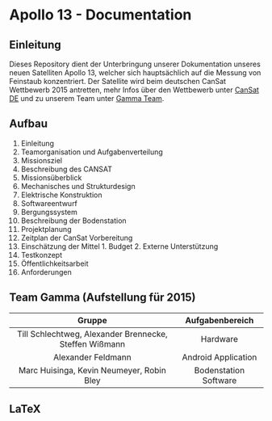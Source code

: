 ﻿# Apollo 13 - Documentation
## Einleitung
Dieses Repository dient der Unterbringung unserer Dokumentation unseres neuen Satelliten Apollo 13, welcher sich hauptsächlich auf die Messung von Feinstaub konzentriert. Der Satellite wird beim deutschen CanSat Wettbewerb 2015 antretten, mehr Infos über den Wettbewerb unter [CanSat DE](http://www.cansat.de/) und zu unserem Team unter [Gamma Team](http://www.gamma-team.de/).

## Aufbau
1. Einleitung
  1. Teamorganisation und Aufgabenverteilung
  2. Missionsziel
2. Beschreibung des CANSAT
  1. Missionsüberblick
  2. Mechanisches und Strukturdesign
  3. Elektrische Konstruktion
  4. Softwareentwurf
  5. Bergungssystem
3. Beschreibung der Bodenstation
4. Projektplanung
5. Zeitplan der CanSat Vorbereitung
  1. Einschätzung der Mittel
    1. Budget
    2. Externe Unterstützung
  2. Testkonzept
6. Öffentlichkeitsarbeit
7. Anforderungen


## Team Gamma (Aufstellung für 2015)
| Gruppe | Aufgabenbereich |
| :----: | :-------------: |
| Till Schlechtweg, Alexander Brennecke, Steffen Wißmann | Hardware |
| Alexander Feldmann | Android Application |
| Marc Huisinga, Kevin Neumeyer, Robin Bley | Bodenstation Software |

## LaTeX


